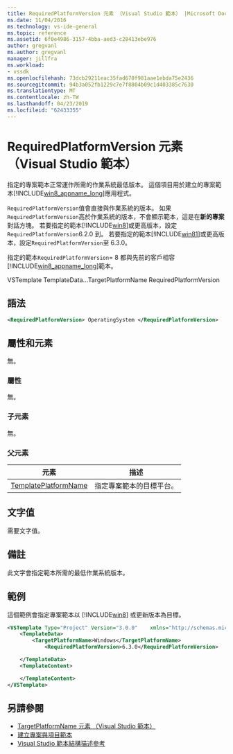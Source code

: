 ```yaml
---
title: RequiredPlatformVersion 元素 （Visual Studio 範本） |Microsoft Docs
ms.date: 11/04/2016
ms.technology: vs-ide-general
ms.topic: reference
ms.assetid: 6f0e4986-3157-4bba-aed3-c28413ebe976
author: gregvanl
ms.author: gregvanl
manager: jillfra
ms.workload:
- vssdk
ms.openlocfilehash: 73dcb29211eac35fad670f981aae1ebda75e2436
ms.sourcegitcommit: 94b3a052fb1229c7e7f8804b09c1d403385c7630
ms.translationtype: MT
ms.contentlocale: zh-TW
ms.lasthandoff: 04/23/2019
ms.locfileid: "62433355"
---
```

# <a name="requiredplatformversion-element-visual-studio-templates"></a>RequiredPlatformVersion 元素 （Visual Studio 範本）
指定的專案範本正常運作所需的作業系統最低版本。 這個項目用於建立的專案範本[!INCLUDE[win8_appname_long](../debugger/includes/win8_appname_long_md.md)]應用程式。

 `RequiredPlatformVersion`值會直接與作業系統的版本。 如果`RequiredPlatformVersion`高於作業系統的版本，不會顯示範本，這是在**新的專案** 對話方塊。 若要指定的範本[!INCLUDE[win8](../debugger/includes/win8_md.md)]或更高版本，設定`RequiredPlatformVersion`6.2.0 到。 若要指定的範本[!INCLUDE[win81](../debugger/includes/win81_md.md)]或更高版本，設定`RequiredPlatformVersion`至 6.3.0。

 指定的範本`RequiredPlatformVersion`= 8 都與先前的客戶相容[!INCLUDE[win8_appname_long](../debugger/includes/win8_appname_long_md.md)]範本。

 VSTemplate TemplateData...TargetPlatformName RequiredPlatformVersion

## <a name="syntax"></a>語法

```xml
<RequiredPlatformVersion> OperatingSystem </RequiredPlatformVersion>
```

## <a name="attributes-and-elements"></a>屬性和元素
 無。

### <a name="attributes"></a>屬性
 無。

### <a name="child-elements"></a>子元素
 無。

### <a name="parent-elements"></a>父元素

|元素|描述|
|-------------|-----------------|
|[TemplatePlatformName](../extensibility/templatedata-element-visual-studio-templates.md)|指定專案範本的目標平台。|

## <a name="text-value"></a>文字值
 需要文字值。

## <a name="remarks"></a>備註
 此文字會指定範本所需的最低作業系統版本。

## <a name="example"></a>範例
 這個範例會指定專案範本以 [!INCLUDE[win8](../debugger/includes/win8_md.md)] 或更新版本為目標。

```xml
<VSTemplate Type="Project" Version="3.0.0"    xmlns="http://schemas.microsoft.com/developer/vstemplate/2005">
    <TemplateData>
        <TargetPlatformName>Windows</TargetPlatformName>
            <RequiredPlatformVersion>6.3.0</RequiredPlatformVersion>

    </TemplateData>
    <TemplateContent>

    </TemplateContent>
</VSTemplate>
```

## <a name="see-also"></a>另請參閱
- [TargetPlatformName 元素 （Visual Studio 範本）](../extensibility/targetplatformname-element-visual-studio-templates.md)
- [建立專案與項目範本](../ide/creating-project-and-item-templates.md)
- [Visual Studio 範本結構描述參考](../extensibility/visual-studio-template-schema-reference.md)